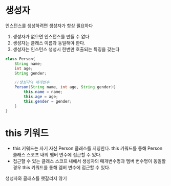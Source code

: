 # 생성자

인스턴스를 생성하려면 생성자가 항상 필요하다

1. 생성자가 없으면 인스턴스를 만들 수 없다
2. 생성자는 클래스 이름과 동일해야 한다.
3. 생성자는 인스턴스 생성시 한번만 호출되는 특징을 갖는다

```java
class Person{
    String name;
    int age;
    String gender;

    //생성자와 매개변수
    Person(String name, int age, String gender){
        this.name = name;
        this.age = age;
        this.gender = gender;
    }
}
```

# this 키워드

- this 키워드는 자기 자신 Person 클래스를 지칭한다. this 키워드를 통해 Person 클래스 스코프 내의 멤버 변수에 접근할 수 있다.
- 접근할 수 있는 클래스 스코프 내에서 생성자의 매개변수명과 멤버 변수명이 동일할 경우 this 키워드를 통해 멤버 변수에 접근할 수 있다.

생성자와 클래스를 햇갈리지 않기
